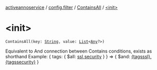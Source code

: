 [activeannoservice](../../index.md) / [config.filter](../index.md) / [ContainsAll](index.md) / [&lt;init&gt;](./-init-.md)

# &lt;init&gt;

`ContainsAll(key: `[`String`](https://kotlinlang.org/api/latest/jvm/stdlib/kotlin/-string/index.html)`, value: `[`List`](https://kotlinlang.org/api/latest/jvm/stdlib/kotlin.collections/-list/index.html)`<`[`Any`](https://kotlinlang.org/api/latest/jvm/stdlib/kotlin/-any/index.html)`?>)`

Equivalent to And connection between Contains conditions, exists as shorthand
Example:
{ tags: { $all: [ssl,security](#) } } =&gt; { $and: [{tagsssl},{tagssecurity}](#) }

